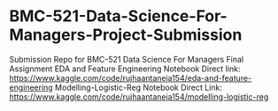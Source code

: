 # BMC-521-Data-Science-For-Managers-Project-Submission
Submission Repo for BMC-521 Data Science For Managers Final Assignment
EDA and Feature Engineering Notebook Direct link: https://www.kaggle.com/code/rujhaantaneja154/eda-and-feature-engineering
Modelling-Logistic-Reg Notebook Direct Link: https://www.kaggle.com/code/rujhaantaneja154/modelling-logistic-reg

